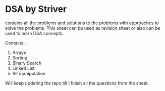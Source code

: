 # DSA by Striver 

contains all the problems and solutions to the problems with approaches to solve the problems.
This sheet can be used as revision sheet or also can be used to learn DSA concepts.

Contains : 

1. Arrays
2. Sorting
3. Binary Search
4. Linked List
5. Bit manipulation

Will keep updating the repo till I finish all the questions from the sheet.

